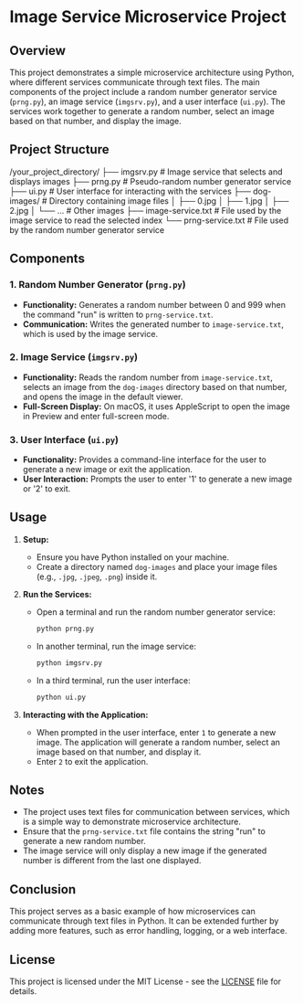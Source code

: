 # Image Service Microservice Project

## Overview

This project demonstrates a simple microservice architecture using Python, where different services communicate through text files. The main components of the project include a random number generator service (`prng.py`), an image service (`imgsrv.py`), and a user interface (`ui.py`). The services work together to generate a random number, select an image based on that number, and display the image.

## Project Structure
/your_project_directory/
├── imgsrv.py # Image service that selects and displays images
├── prng.py # Pseudo-random number generator service
├── ui.py # User interface for interacting with the services
├── dog-images/ # Directory containing image files
│ ├── 0.jpg
│ ├── 1.jpg
│ ├── 2.jpg
│ └── ... # Other images
├── image-service.txt # File used by the image service to read the selected index
└── prng-service.txt # File used by the random number generator service


## Components

### 1. Random Number Generator (`prng.py`)

- **Functionality:** Generates a random number between 0 and 999 when the command "run" is written to `prng-service.txt`.
- **Communication:** Writes the generated number to `image-service.txt`, which is used by the image service.

### 2. Image Service (`imgsrv.py`)

- **Functionality:** Reads the random number from `image-service.txt`, selects an image from the `dog-images` directory based on that number, and opens the image in the default viewer.
- **Full-Screen Display:** On macOS, it uses AppleScript to open the image in Preview and enter full-screen mode.

### 3. User Interface (`ui.py`)

- **Functionality:** Provides a command-line interface for the user to generate a new image or exit the application.
- **User Interaction:** Prompts the user to enter '1' to generate a new image or '2' to exit.

## Usage

1. **Setup:**
   - Ensure you have Python installed on your machine.
   - Create a directory named `dog-images` and place your image files (e.g., `.jpg`, `.jpeg`, `.png`) inside it.

2. **Run the Services:**
   - Open a terminal and run the random number generator service:
     ```bash
     python prng.py
     ```
   - In another terminal, run the image service:
     ```bash
     python imgsrv.py
     ```
   - In a third terminal, run the user interface:
     ```bash
     python ui.py
     ```

3. **Interacting with the Application:**
   - When prompted in the user interface, enter `1` to generate a new image. The application will generate a random number, select an image based on that number, and display it.
   - Enter `2` to exit the application.

## Notes

- The project uses text files for communication between services, which is a simple way to demonstrate microservice architecture.
- Ensure that the `prng-service.txt` file contains the string "run" to generate a new random number.
- The image service will only display a new image if the generated number is different from the last one displayed.

## Conclusion

This project serves as a basic example of how microservices can communicate through text files in Python. It can be extended further by adding more features, such as error handling, logging, or a web interface.

## License

This project is licensed under the MIT License - see the [LICENSE](LICENSE) file for details.